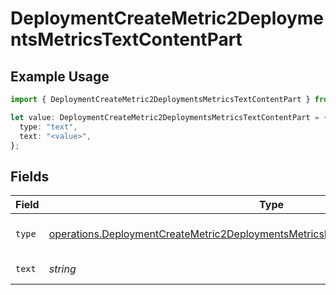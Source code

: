 # DeploymentCreateMetric2DeploymentsMetricsTextContentPart

## Example Usage

```typescript
import { DeploymentCreateMetric2DeploymentsMetricsTextContentPart } from "@orq-ai/node/models/operations";

let value: DeploymentCreateMetric2DeploymentsMetricsTextContentPart = {
  type: "text",
  text: "<value>",
};
```

## Fields

| Field                                                                                                                                                                                    | Type                                                                                                                                                                                     | Required                                                                                                                                                                                 | Description                                                                                                                                                                              |
| ---------------------------------------------------------------------------------------------------------------------------------------------------------------------------------------- | ---------------------------------------------------------------------------------------------------------------------------------------------------------------------------------------- | ---------------------------------------------------------------------------------------------------------------------------------------------------------------------------------------- | ---------------------------------------------------------------------------------------------------------------------------------------------------------------------------------------- |
| `type`                                                                                                                                                                                   | [operations.DeploymentCreateMetric2DeploymentsMetricsRequestRequestBodyChoices4Type](../../models/operations/deploymentcreatemetric2deploymentsmetricsrequestrequestbodychoices4type.md) | :heavy_check_mark:                                                                                                                                                                       | The type of the content part.                                                                                                                                                            |
| `text`                                                                                                                                                                                   | *string*                                                                                                                                                                                 | :heavy_check_mark:                                                                                                                                                                       | The text content.                                                                                                                                                                        |